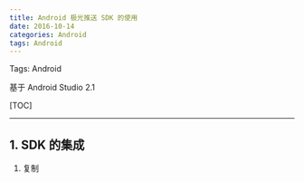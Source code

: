 ```yaml
---
title: Android 极光推送 SDK 的使用
date: 2016-10-14
categories: Android
tags: Android
---
```


Tags: Android

基于 Android Studio 2.1

[TOC]

---

## 1. SDK 的集成

1. 复制
